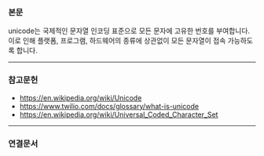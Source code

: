 ### 본문
unicode는 국제적인 문자열 인코딩 표준으로 모든 문자에 고유한 번호를 부여합니다. 이로 인해 플랫폼, 프로그램, 하드웨어의 종류에 상관없이 모든 문자열이 접속 가능하도록 합니다.

---
### 참고문헌
- https://en.wikipedia.org/wiki/Unicode
- https://www.twilio.com/docs/glossary/what-is-unicode
- https://en.wikipedia.org/wiki/Universal_Coded_Character_Set
---
### 연결문서
